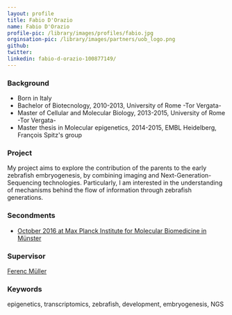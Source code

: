 ```yaml
---
layout: profile
title: Fabio D'Orazio
name: Fabio D'Orazio
profile-pic: /library/images/profiles/fabio.jpg
orginsation-pic: /library/images/partners/uob_logo.png
github:
twitter:
linkedin: fabio-d-orazio-100877149/
---
```

### Background
- Born in Italy
- Bachelor of Biotecnology, 2010-2013, University of Rome -Tor Vergata-
- Master of Cellular and Molecular Biology, 2013-2015, University of Rome -Tor Vergata-
- Master thesis in Molecular epigenetics, 2014-2015, EMBL Heidelberg, François Spitz's group

### Project
My project aims to explore the contribution of the parents to the early zebrafish embryogenesis, by combining imaging and Next-Generation-Sequencing technologies. Particularly, I am interested in the understanding of mechanisms behind the flow of information through zebrafish generations.

### Secondments
-   [October 2016 at Max Planck Institute for Molecular Biomedicine in Münster](/secondments/2016-10-08-fabio-mpi.html)

### Supervisor
[Ferenc Müller](https://www.birmingham.ac.uk/staff/profiles/cancer-genomic/Mueller-Ferenc.aspx)

### Keywords
epigenetics, transcriptomics, zebrafish, development, embryogenesis, NGS
